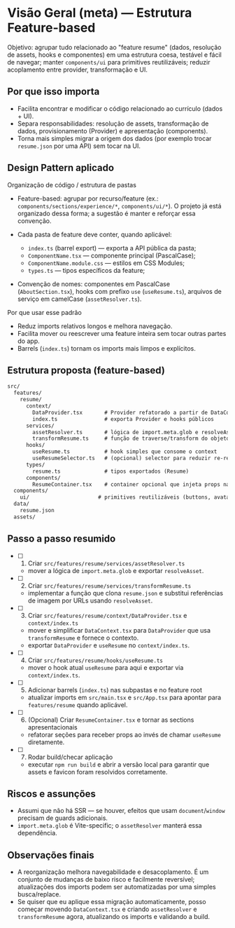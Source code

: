 # Visão Geral (meta) — Estrutura Feature-based

Objetivo: agrupar tudo relacionado ao "feature resume" (dados, resolução de assets, hooks e componentes) em uma estrutura coesa, testável e fácil de navegar; manter `components/ui` para primitives reutilizáveis; reduzir acoplamento entre provider, transformação e UI.

## Por que isso importa

- Facilita encontrar e modificar o código relacionado ao currículo (dados + UI).
- Separa responsabilidades: resolução de assets, transformação de dados, provisionamento (Provider) e apresentação (components).
- Torna mais simples migrar a origem dos dados (por exemplo trocar `resume.json` por uma API) sem tocar na UI.

## Design Pattern aplicado

Organização de código / estrutura de pastas

- Feature-based: agrupar por recurso/feature (ex.: `components/sections/experience/*`, `components/ui/*`). O projeto já está organizado dessa forma; a sugestão é manter e reforçar essa convenção.
- Cada pasta de feature deve conter, quando aplicável:

  - `index.ts` (barrel export) — exporta a API pública da pasta;
  - `ComponentName.tsx` — componente principal (PascalCase);
  - `ComponentName.module.css` — estilos em CSS Modules;
  - `types.ts` — tipos específicos da feature;

- Convenção de nomes: componentes em PascalCase (`AboutSection.tsx`), hooks com prefixo `use` (`useResume.ts`), arquivos de serviço em camelCase (`assetResolver.ts`).

Por que usar esse padrão

- Reduz imports relativos longos e melhora navegação.
- Facilita mover ou reescrever uma feature inteira sem tocar outras partes do app.
- Barrels (`index.ts`) tornam os imports mais limpos e explícitos.

## Estrutura proposta (feature-based)

```txt
src/
  features/
    resume/
      context/
        DataProvider.tsx       # Provider refatorado a partir de DataContext.tsx
        index.ts               # exporta Provider e hooks públicos
      services/
        assetResolver.ts       # lógica de import.meta.glob e resolveAssetReference
        transformResume.ts     # função de traverse/transform do objeto resume
      hooks/
        useResume.ts           # hook simples que consome o context
        useResumeSelector.ts   # (opcional) selector para reduzir re-renders
      types/
        resume.ts              # tipos exportados (Resume)
      components/
        ResumeContainer.tsx    # container opcional que injeta props nas sections
  components/
    ui/                      # primitives reutilizáveis (buttons, avatar, etc.)
  data/
    resume.json
  assets/
```

## Passo a passo resumido

- [ ] 1. Criar `src/features/resume/services/assetResolver.ts`

  - mover a lógica de `import.meta.glob` e exportar `resolveAsset`.

- [ ] 2. Criar `src/features/resume/services/transformResume.ts`

  - implementar a função que clona `resume.json` e substitui referências de imagem por URLs usando `resolveAsset`.

- [ ] 3. Criar `src/features/resume/context/DataProvider.tsx` e `context/index.ts`

  - mover e simplificar `DataContext.tsx` para `DataProvider` que usa `transformResume` e fornece o contexto.
  - exportar `DataProvider` e `useResume` no `context/index.ts`.

- [ ] 4. Criar `src/features/resume/hooks/useResume.ts`

  - mover o hook atual `useResume` para aqui e exportar via `context/index.ts`.

- [ ] 5. Adicionar barrels (`index.ts`) nas subpastas e no feature root

  - atualizar imports em `src/main.tsx` e `src/App.tsx` para apontar para `features/resume` quando aplicável.

- [ ] 6. (Opcional) Criar `ResumeContainer.tsx` e tornar as sections apresentacionais

  - refatorar seções para receber props ao invés de chamar `useResume` diretamente.

- [ ] 7. Rodar build/checar aplicação
  - executar `npm run build` e abrir a versão local para garantir que assets e favicon foram resolvidos corretamente.

## Riscos e assunções

- Assumi que não há SSR — se houver, efeitos que usam `document`/`window` precisam de guards adicionais.
- `import.meta.glob` é Vite-specific; o `assetResolver` manterá essa dependência.

## Observações finais

- A reorganização melhora navegabilidade e desacoplamento. É um conjunto de mudanças de baixo risco e facilmente reversível; atualizações dos imports podem ser automatizadas por uma simples busca/replace.
- Se quiser que eu aplique essa migração automaticamente, posso começar movendo `DataContext.tsx` e criando `assetResolver` e `transformResume` agora, atualizando os imports e validando a build.

